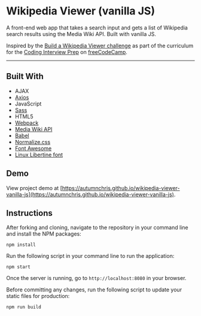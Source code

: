 # Wikipedia Viewer (vanilla JS)

A front-end web app that takes a search input and gets a list of Wikipedia search results using the Media Wiki API. Built with vanilla JS.

Inspired by the [Build a Wikipedia Viewer challenge](https://learn.freecodecamp.org/coding-interview-prep/take-home-projects/build-a-wikipedia-viewer) as part of the curriculum for the [Coding Interview Prep](https://www.freecodecamp.org/learn/coding-interview-prep) on [freeCodeCamp](https://www.freecodecamp.org).

---

## Built With
* AJAX
* [Axios](https://axios-http.com)
* JavaScript
* [Sass](http://sass-lang.com)
* HTML5
* [Webpack](https://webpack.js.org)
* [Media Wiki API](https://www.mediawiki.org/wiki/API:Main_page)
* [Babel](https://babeljs.io)
* [Normalize.css](https://necolas.github.io/normalize.css)
* [Font Awesome](https://fontawesome.com)
* [Linux Libertine font](http://www.dafont.com/linux-libertine.font)

## Demo

View project demo at [https://autumnchris.github.io/wikipedia-viewer-vanilla-js](https://autumnchris.github.io/wikipedia-viewer-vanilla-js).

## Instructions

After forking and cloning, navigate to the repository in your command line and install the NPM packages:
```
npm install
```

Run the following script in your command line to run the application:
```
npm start
```

Once the server is running, go to `http://localhost:8080` in your browser.

Before committing any changes, run the following script to update your static files for production:
```
npm run build
```

